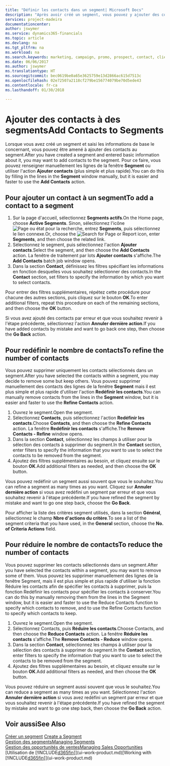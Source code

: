 ```yaml
---
title: "Définir les contacts dans un segment| Microsoft Docs"
description: "Après avoir créé un segment, vous pouvez y ajouter des contacts, par exemple, dans le cadre d'une promotion marketing visant des clients particuliers."
services: project-madeira
documentationcenter: 
author: jswymer
ms.service: dynamics365-financials
ms.topic: article
ms.devlang: na
ms.tgt_pltfrm: na
ms.workload: na
ms.search.keywords: marketing, campaign, promo, prospect, contact, client, customer
ms.date: 06/06/2017
ms.author: jswymer
ms.translationtype: HT
ms.sourcegitcommit: bec0619be0a65e3625759e13d2866ac615d7513c
ms.openlocfilehash: 02e72507a2118cf279be156774079be70d5ede43
ms.contentlocale: fr-ca
ms.lasthandoff: 01/30/2018

---
```

# <a name="add-contacts-to-segments"></a><span data-ttu-id="415d3-103">Ajouter des contacts à des segments</span><span class="sxs-lookup"><span data-stu-id="415d3-103">Add Contacts to Segments</span></span>
<span data-ttu-id="415d3-104">Lorsque vous avez créé un segment et saisi les informations de base le concernant, vous pouvez être amené à ajouter des contacts au segment.</span><span class="sxs-lookup"><span data-stu-id="415d3-104">After you have created a segment and entered basic information about it, you may want to add contacts to the segment.</span></span> <span data-ttu-id="415d3-105">Pour ce faire, vous pouvez renseigner manuellement les lignes de la fenêtre **Segment** ou utiliser l'action **Ajouter contacts** (plus simple et plus rapide).</span><span class="sxs-lookup"><span data-stu-id="415d3-105">You can do this by filling in the lines in the **Segment** window manually, but it is easier and faster to use the **Add Contacts** action.</span></span>

## <a name="to-add-a-contact-to-a-segment"></a><span data-ttu-id="415d3-106">Pour ajouter un contact à un segment</span><span class="sxs-lookup"><span data-stu-id="415d3-106">To add a contact to a segment</span></span>
1. <span data-ttu-id="415d3-107">Sur la page d'accueil, sélectionnez **Segments actifs**.</span><span class="sxs-lookup"><span data-stu-id="415d3-107">On the Home page, choose **Active Segments**.</span></span> <span data-ttu-id="415d3-108">Sinon, sélectionnez l'icône ![Page ou état pour la recherche](media/ui-search/search_small.png "icône Page ou état pour la recherche"), entrez **Segments**, puis sélectionnez le lien connexe.</span><span class="sxs-lookup"><span data-stu-id="415d3-108">Or, choose the ![Search for Page or Report](media/ui-search/search_small.png "Search for Page or Report icon") icon, enter **Segments**, and then choose the related link.</span></span>  
2. <span data-ttu-id="415d3-109">Sélectionnez le segment, puis sélectionnez l'action **Ajouter contacts**.</span><span class="sxs-lookup"><span data-stu-id="415d3-109">Select the segment, and then choose the **Add Contacts** action.</span></span> <span data-ttu-id="415d3-110">La fenêtre de traitement par lots **Ajouter contacts** s'affiche.</span><span class="sxs-lookup"><span data-stu-id="415d3-110">The **Add Contacts** batch job window opens.</span></span>
3. <span data-ttu-id="415d3-111">Dans la section **Contact**, définissez les filtres spécifiant les informations en fonction desquelles vous souhaitez sélectionner des contacts.</span><span class="sxs-lookup"><span data-stu-id="415d3-111">In the **Contact** section, set filters to specify the information by which you want to select contacts.</span></span>

<span data-ttu-id="415d3-112">Pour entrer des filtres supplémentaires, répétez cette procédure pour chacune des autres sections, puis cliquez sur le bouton **OK**.</span><span class="sxs-lookup"><span data-stu-id="415d3-112">To enter additional filters, repeat this procedure on each of the remaining sections, and then choose the **OK** button.</span></span>

<span data-ttu-id="415d3-113">Si vous avez ajouté des contacts par erreur et que vous souhaitez revenir à l'étape précédente, sélectionnez l'action **Annuler dernière action**.</span><span class="sxs-lookup"><span data-stu-id="415d3-113">If you have added contacts by mistake and want to go back one step, then choose the **Go Back** action.</span></span>

## <a name="to-refine-the-number-of-contacts"></a><span data-ttu-id="415d3-114">Pour redéfinir le nombre de contacts</span><span class="sxs-lookup"><span data-stu-id="415d3-114">To refine the number of contacts</span></span>
<span data-ttu-id="415d3-115">Vous pouvez supprimer uniquement les contacts sélectionnés dans un segment.</span><span class="sxs-lookup"><span data-stu-id="415d3-115">After you have selected the contacts within a segment, you may decide to remove some but keep others.</span></span> <span data-ttu-id="415d3-116">Vous pouvez supprimer manuellement des contacts des lignes de la fenêtre **Segment** mais il est plus simple et plus rapide d'utiliser l'action **Redéfinir les contacts**.</span><span class="sxs-lookup"><span data-stu-id="415d3-116">You can manually remove contacts from the lines in the **Segment** window, but it is easier and faster to use the **Refine Contacts** action.</span></span>

1. <span data-ttu-id="415d3-117">Ouvrez le segment.</span><span class="sxs-lookup"><span data-stu-id="415d3-117">Open the segment.</span></span>
2. <span data-ttu-id="415d3-118">Sélectionnez **Contacts**, puis sélectionnez l'action **Redéfinir les contacts**.</span><span class="sxs-lookup"><span data-stu-id="415d3-118">Choose **Contacts**, and then choose the **Refine Contacts** action.</span></span> <span data-ttu-id="415d3-119">La fenêtre **Redéfinir les contacts** s'affiche.</span><span class="sxs-lookup"><span data-stu-id="415d3-119">The **Remove Contacts - Refine** window opens.</span></span>
3. <span data-ttu-id="415d3-120">Dans la section **Contact**, sélectionnez les champs à utiliser pour la sélection des contacts à supprimer du segment.</span><span class="sxs-lookup"><span data-stu-id="415d3-120">In the **Contact** section, enter filters to specify the information that you want to use to select the contacts to be removed from the segment.</span></span>
4. <span data-ttu-id="415d3-121">Ajoutez des filtres supplémentaires au besoin, et cliquez ensuite sur le bouton **OK**.</span><span class="sxs-lookup"><span data-stu-id="415d3-121">Add additional filters as needed, and then choose the **OK** button.</span></span>

<span data-ttu-id="415d3-122">Vous pouvez redéfinir un segment aussi souvent que vous le souhaitez.</span><span class="sxs-lookup"><span data-stu-id="415d3-122">You can refine a segment as many times as you want.</span></span> <span data-ttu-id="415d3-123">Cliquez sur **Annuler dernière action** si vous avez redéfini un segment par erreur et que vous souhaitez revenir à l'étape précédente.</span><span class="sxs-lookup"><span data-stu-id="415d3-123">If you have refined the segment by mistake and want to go one step back, choose the **Go Back**.</span></span>

<span data-ttu-id="415d3-124">Pour afficher la liste des critères segment utilisés, dans la section **Général**, sélectionnez le champ **Nbre d'actions du critère**.</span><span class="sxs-lookup"><span data-stu-id="415d3-124">To see a list of the segment criteria that you have used, in the **General** section, choose the **No. of Criteria Actions** field.</span></span>

## <a name="to-reduce-the-number-of-contacts"></a><span data-ttu-id="415d3-125">Pour réduire le nombre de contacts</span><span class="sxs-lookup"><span data-stu-id="415d3-125">To reduce the number of contacts</span></span>
<span data-ttu-id="415d3-126">Vous pouvez supprimer les contacts sélectionnés dans un segment.</span><span class="sxs-lookup"><span data-stu-id="415d3-126">After you have selected the contacts within a segment, you may want to remove some of them.</span></span> <span data-ttu-id="415d3-127">Vous pouvez les supprimer manuellement des lignes de la fenêtre Segment, mais il est plus simple et plus rapide d'utiliser la fonction Réduire les contacts afin de spécifier les contacts à supprimer, puis la fonction Redéfinir les contacts pour spécifier les contacts à conserver.</span><span class="sxs-lookup"><span data-stu-id="415d3-127">You can do this by manually removing them from the lines in the Segment window, but it is easier and faster to use the Reduce Contacts function to specify which contacts to remove, and to use the Refine Contacts function to specify which contacts to keep.</span></span>

1. <span data-ttu-id="415d3-128">Ouvrez le segment.</span><span class="sxs-lookup"><span data-stu-id="415d3-128">Open the segment.</span></span>
2. <span data-ttu-id="415d3-129">Sélectionnez Contacts, puis **Réduire les contacts**.</span><span class="sxs-lookup"><span data-stu-id="415d3-129">Choose Contacts, and then choose the **Reduce Contacts** action.</span></span> <span data-ttu-id="415d3-130">La fenêtre **Réduire les contacts** s'affiche.</span><span class="sxs-lookup"><span data-stu-id="415d3-130">The **Remove Contacts - Reduce** window opens.</span></span>
3. <span data-ttu-id="415d3-131">Dans la section **Contact**, sélectionnez les champs à utiliser pour la sélection des contacts à supprimer du segment.</span><span class="sxs-lookup"><span data-stu-id="415d3-131">In the **Contact** section, enter filters to specify the information that you want to use to select the contacts to be removed from the segment.</span></span>
4. <span data-ttu-id="415d3-132">Ajoutez des filtres supplémentaires au besoin, et cliquez ensuite sur le bouton **OK**.</span><span class="sxs-lookup"><span data-stu-id="415d3-132">Add additional filters as needed, and then choose the **OK** button.</span></span>

<span data-ttu-id="415d3-133">Vous pouvez réduire un segment aussi souvent que vous le souhaitez.</span><span class="sxs-lookup"><span data-stu-id="415d3-133">You can reduce a segment as many times as you want.</span></span> <span data-ttu-id="415d3-134">Sélectionnez l'action **Annuler dernière action** si vous avez redéfini un segment par erreur et que vous souhaitez revenir à l'étape précédente.</span><span class="sxs-lookup"><span data-stu-id="415d3-134">If you have refined the segment by mistake and want to go one step back, then choose the **Go Back** action.</span></span>

## <a name="see-also"></a><span data-ttu-id="415d3-135">Voir aussi</span><span class="sxs-lookup"><span data-stu-id="415d3-135">See Also</span></span>
<span data-ttu-id="415d3-136">[Créer un segment](marketing-how-create-segment.md) </span><span class="sxs-lookup"><span data-stu-id="415d3-136">[Create a Segment](marketing-how-create-segment.md) </span></span>  
[<span data-ttu-id="415d3-137">Gestion des segments</span><span class="sxs-lookup"><span data-stu-id="415d3-137">Managing Segments</span></span>](marketing-segments.md)  
[<span data-ttu-id="415d3-138">Gestion des opportunités de ventes</span><span class="sxs-lookup"><span data-stu-id="415d3-138">Managing Sales Opportunities</span></span>](marketing-manage-sales-opportunities.md)  
<span data-ttu-id="415d3-139">[Utilisation de [!INCLUDE[d365fin](includes/d365fin_md.md)]](ui-work-product.md)</span><span class="sxs-lookup"><span data-stu-id="415d3-139">[Working with [!INCLUDE[d365fin](includes/d365fin_md.md)]](ui-work-product.md)</span></span>  

